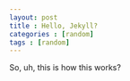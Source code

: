 ```yaml
---
layout: post
title : Hello, Jekyll?
categories : [random]
tags : [random]
---
```

So, uh, this is how this works?